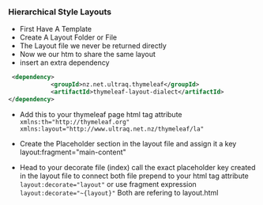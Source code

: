 ### Hierarchical Style Layouts

- First Have A Template 
- Create A Layout Folder or File
- The Layout file we never be returned directly
- Now we our htm to share the same layout
- insert an extra dependency

```pom.xml
 <dependency>
            <groupId>nz.net.ultraq.thymeleaf</groupId>
            <artifactId>thymeleaf-layout-dialect</artifactId>
</dependency>
```

- Add this to your thymeleaf page html tag attribute
`
xmlns:th="http://thymeleaf.org" xmlns:layout="http://www.ultraq.net.nz/thymeleaf/la"
`

- Create the Placeholder section in the layout file and assign it a key
  layout:fragment="main-content"

- Head to your decorate file (index)
call the exact placeholder key created in the layout file 
to connect both file prepend to your html tag attribute 
`layout:decorate="layout"` or use fragment expression
`layout:decorate="~{layout}"`
Both are refering to layout.html
